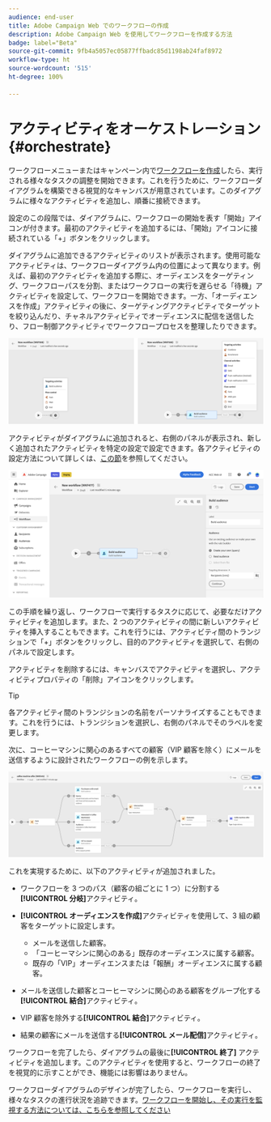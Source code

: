 ```yaml
---
audience: end-user
title: Adobe Campaign Web でのワークフローの作成
description: Adobe Campaign Web を使用してワークフローを作成する方法
badge: label="Beta"
source-git-commit: 9fb4a5057ec05877ffbadc85d1198ab24faf8972
workflow-type: ht
source-wordcount: '515'
ht-degree: 100%

---
```



# アクティビティをオーケストレーション {#orchestrate}

ワークフローメニューまたはキャンペーン内で[ワークフローを作成](create-workflow.md)したら、実行される様々なタスクの調整を開始できます。これを行うために、ワークフローダイアグラムを構築できる視覚的なキャンバスが用意されています。このダイアグラムに様々なアクティビティを追加し、順番に接続できます。

設定のこの段階では、ダイアグラムに、ワークフローの開始を表す「開始」アイコンが付きます。最初のアクティビティを追加するには、「開始」アイコンに接続されている「+」ボタンをクリックします。

ダイアグラムに追加できるアクティビティのリストが表示されます。使用可能なアクティビティは、ワークフローダイアグラム内の位置によって異なります。例えば、最初のアクティビティを追加する際に、オーディエンスをターゲティング、ワークフローパスを分割、またはワークフローの実行を遅らせる「待機」アクティビティを設定して、ワークフローを開始できます。一方、「オーディエンスを作成」アクティビティの後に、ターゲティングアクティビティでターゲットを絞り込んだり、チャネルアクティビティでオーディエンスに配信を送信したり、フロー制御アクティビティでワークフロープロセスを整理したりできます。

![](assets/workflow-start.png)

アクティビティがダイアグラムに追加されると、右側のパネルが表示され、新しく追加されたアクティビティを特定の設定で設定できます。各アクティビティの設定方法について詳しくは、[この節](activities/about-activities.md)を参照してください。

![](assets/workflow-configure-activities.png)

この手順を繰り返し、ワークフローで実行するタスクに応じて、必要なだけアクティビティを追加します。また、2 つのアクティビティの間に新しいアクティビティを挿入することもできます。これを行うには、アクティビティ間のトランジションで「+」ボタンをクリックし、目的のアクティビティを選択して、右側のパネルで設定します。

アクティビティを削除するには、キャンバスでアクティビティを選択し、アクティビティプロパティの「削除」アイコンをクリックします。

>[!TIP]
>
>各アクティビティ間のトランジションの名前をパーソナライズすることもできます。これを行うには、トランジションを選択し、右側のパネルでそのラベルを変更します。

次に、コーヒーマシンに関心のあるすべての顧客（VIP 顧客を除く）にメールを送信するように設計されたワークフローの例を示します。

![](assets/workflow-example.png)

これを実現するために、以下のアクティビティが追加されました。

* ワークフローを 3 つのパス（顧客の組ごとに 1 つ）に分割する&#x200B;**[!UICONTROL 分岐]**&#x200B;アクティビティ。
* **[!UICONTROL オーディエンスを作成]**&#x200B;アクティビティを使用して、3 組の顧客をターゲットに設定します。

   * メールを送信した顧客。
   * 「コーヒーマシンに関心のある」既存のオーディエンスに属する顧客。
   * 既存の「VIP」オーディエンスまたは「報酬」オーディエンスに属する顧客。

* メールを送信した顧客とコーヒーマシンに関心のある顧客をグループ化する&#x200B;**[!UICONTROL 結合]**&#x200B;アクティビティ。
* VIP 顧客を除外する&#x200B;**[!UICONTROL 結合]**&#x200B;アクティビティ。
* 結果の顧客にメールを送信する&#x200B;**[!UICONTROL メール配信]**&#x200B;アクティビティ。

ワークフローを完了したら、ダイアグラムの最後に&#x200B;**[!UICONTROL 終了]** アクティビティを追加します。このアクティビティを使用すると、ワークフローの終了を視覚的に示すことができ、機能には影響はありません。

ワークフローダイアグラムのデザインが完了したら、ワークフローを実行し、様々なタスクの進行状況を追跡できます。[ワークフローを開始し、その実行を監視する方法については、こちらを参照してください](start-monitor-workflows.md)

